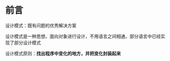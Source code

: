 # 前言

设计模式：既有问题的优秀解决方案

设计模式是一种思想，面向对象进行设计，不用语言之间相通，部分语言中已经实现了部分设计模式

设计模式原则：**找出程序中变化的地方，并把变化封装起来**

